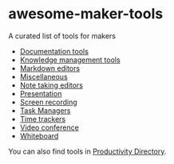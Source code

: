 # awesome-maker-tools

A curated list of tools for makers

- [Documentation tools](./documentation-tools.md)
- [Knowledge management tools](./knowledge-management.md)
- [Markdown editors](./markdown-editors.md)
- [Miscellaneous](miscellaneous.md)
- [Note taking editors](./note-taking-editors.md)
- [Presentation](./presentation.md)
- [Screen recording](./screen-recording.md)
- [Task Managers](./task-managers.md)
- [Time trackers](./time-trackers.md)
- [Video conference](./video-conference.md)
- [Whiteboard](./whiteboard-tools.md)

You can also find tools in [Productivity Directory](https://productivity.directory/).
